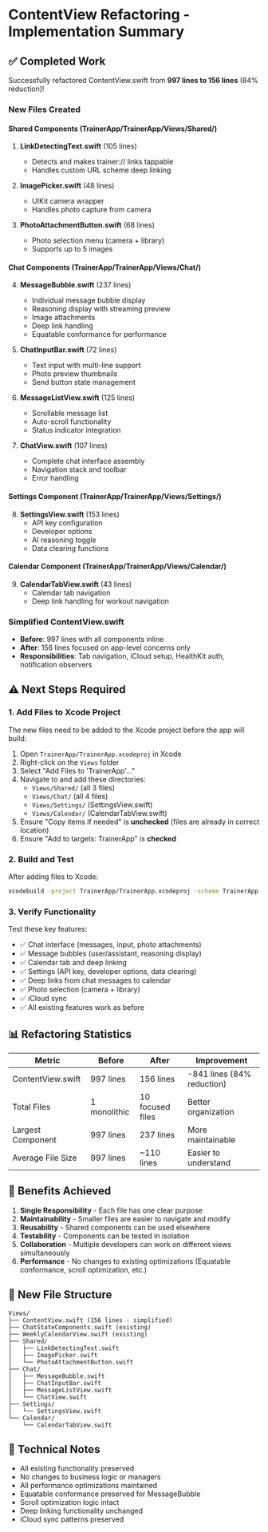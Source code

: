 # ContentView Refactoring - Implementation Summary

## ✅ Completed Work

Successfully refactored ContentView.swift from **997 lines to 156 lines** (84% reduction)!

### New Files Created

#### Shared Components (TrainerApp/TrainerApp/Views/Shared/)
1. **LinkDetectingText.swift** (105 lines)
   - Detects and makes trainer:// links tappable
   - Handles custom URL scheme deep linking

2. **ImagePicker.swift** (48 lines)
   - UIKit camera wrapper
   - Handles photo capture from camera

3. **PhotoAttachmentButton.swift** (68 lines)
   - Photo selection menu (camera + library)
   - Supports up to 5 images

#### Chat Components (TrainerApp/TrainerApp/Views/Chat/)
4. **MessageBubble.swift** (237 lines)
   - Individual message bubble display
   - Reasoning display with streaming preview
   - Image attachments
   - Deep link handling
   - Equatable conformance for performance

5. **ChatInputBar.swift** (72 lines)
   - Text input with multi-line support
   - Photo preview thumbnails
   - Send button state management

6. **MessageListView.swift** (125 lines)
   - Scrollable message list
   - Auto-scroll functionality
   - Status indicator integration

7. **ChatView.swift** (107 lines)
   - Complete chat interface assembly
   - Navigation stack and toolbar
   - Error handling

#### Settings Component (TrainerApp/TrainerApp/Views/Settings/)
8. **SettingsView.swift** (153 lines)
   - API key configuration
   - Developer options
   - AI reasoning toggle
   - Data clearing functions

#### Calendar Component (TrainerApp/TrainerApp/Views/Calendar/)
9. **CalendarTabView.swift** (43 lines)
   - Calendar tab navigation
   - Deep link handling for workout navigation

### Simplified ContentView.swift
- **Before**: 997 lines with all components inline
- **After**: 156 lines focused on app-level concerns only
- **Responsibilities**: Tab navigation, iCloud setup, HealthKit auth, notification observers

## ⚠️ Next Steps Required

### 1. Add Files to Xcode Project

The new files need to be added to the Xcode project before the app will build:

1. Open `TrainerApp/TrainerApp.xcodeproj` in Xcode
2. Right-click on the `Views` folder
3. Select "Add Files to 'TrainerApp'..."
4. Navigate to and add these directories:
   - `Views/Shared/` (all 3 files)
   - `Views/Chat/` (all 4 files)
   - `Views/Settings/` (SettingsView.swift)
   - `Views/Calendar/` (CalendarTabView.swift)
5. Ensure "Copy items if needed" is **unchecked** (files are already in correct location)
6. Ensure "Add to targets: TrainerApp" is **checked**

### 2. Build and Test

After adding files to Xcode:
```bash
xcodebuild -project TrainerApp/TrainerApp.xcodeproj -scheme TrainerApp build
```

### 3. Verify Functionality

Test these key features:
- ✅ Chat interface (messages, input, photo attachments)
- ✅ Message bubbles (user/assistant, reasoning display)
- ✅ Calendar tab and deep linking
- ✅ Settings (API key, developer options, data clearing)
- ✅ Deep links from chat messages to calendar
- ✅ Photo selection (camera + library)
- ✅ iCloud sync
- ✅ All existing features work as before

## 📊 Refactoring Statistics

| Metric | Before | After | Improvement |
|--------|--------|-------|-------------|
| ContentView.swift | 997 lines | 156 lines | -841 lines (84% reduction) |
| Total Files | 1 monolithic | 10 focused files | Better organization |
| Largest Component | 997 lines | 237 lines | More maintainable |
| Average File Size | 997 lines | ~110 lines | Easier to understand |

## 🎯 Benefits Achieved

1. **Single Responsibility** - Each file has one clear purpose
2. **Maintainability** - Smaller files are easier to navigate and modify
3. **Reusability** - Shared components can be used elsewhere
4. **Testability** - Components can be tested in isolation
5. **Collaboration** - Multiple developers can work on different views simultaneously
6. **Performance** - No changes to existing optimizations (Equatable conformance, scroll optimization, etc.)

## 📁 New File Structure

```
Views/
├── ContentView.swift (156 lines - simplified)
├── ChatStateComponents.swift (existing)
├── WeeklyCalendarView.swift (existing)
├── Shared/
│   ├── LinkDetectingText.swift
│   ├── ImagePicker.swift
│   └── PhotoAttachmentButton.swift
├── Chat/
│   ├── MessageBubble.swift
│   ├── ChatInputBar.swift
│   ├── MessageListView.swift
│   └── ChatView.swift
├── Settings/
│   └── SettingsView.swift
└── Calendar/
    └── CalendarTabView.swift
```

## 🔧 Technical Notes

- All existing functionality preserved
- No changes to business logic or managers
- All performance optimizations maintained
- Equatable conformance preserved for MessageBubble
- Scroll optimization logic intact
- Deep linking functionality unchanged
- iCloud sync patterns preserved